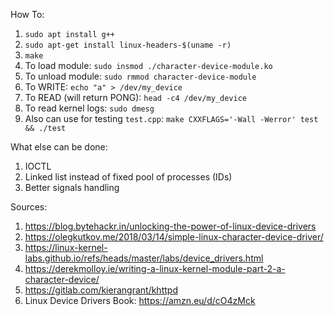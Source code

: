 How To:
1. `sudo apt install g++`
2. `sudo apt-get install linux-headers-$(uname -r)`
3. `make`
4. To load module: `sudo insmod ./character-device-module.ko` 
5. To unload module: `sudo rmmod character-device-module` 
6. To WRITE: `echo "a" > /dev/my_device`
7. To READ (will return PONG): `head -c4 /dev/my_device`
8. To read kernel logs: `sudo dmesg`
9. Also can use for testing `test.cpp`: `make CXXFLAGS='-Wall -Werror' test && ./test`

What else can be done:
1. IOCTL
2. Linked list instead of fixed pool of processes (IDs)
3. Better signals handling

Sources:
1. https://blog.bytehackr.in/unlocking-the-power-of-linux-device-drivers
2. https://olegkutkov.me/2018/03/14/simple-linux-character-device-driver/
3. https://linux-kernel-labs.github.io/refs/heads/master/labs/device_drivers.html
4. https://derekmolloy.ie/writing-a-linux-kernel-module-part-2-a-character-device/
5. https://gitlab.com/kierangrant/khttpd
6. Linux Device Drivers Book: https://amzn.eu/d/cO4zMck
